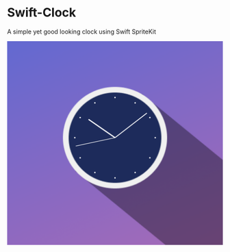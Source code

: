 # Swift-Clock
A simple yet good looking clock using Swift SpriteKit

![alt text](https://github.com/artturijalli/Swift-Clock/blob/main/clock.png)

